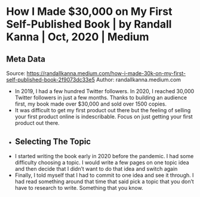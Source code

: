 # How I Made $30,000 on My First Self-Published Book | by Randall Kanna | Oct, 2020 | Medium

## Meta Data

Source:  https://randallkanna.medium.com/how-i-made-30k-on-my-first-self-published-book-2f9073dc33e5 
Author: randallkanna.medium.com

- In 2019, I had a few hundred Twitter followers. In 2020, I reached 30,000 Twitter followers in just a few months. Thanks to building an audience first, my book made over $30,000 and sold over 1500 copies.
- It was difficult to get my first product out there but the feeling of selling your first product online is indescribable. Focus on just getting your first product out there.
- ## Selecting The Topic
- I started writing the book early in 2020 before the pandemic. I had some difficulty choosing a topic. I would write a few pages on one topic idea and then decide that I didn’t want to do that idea and switch again
- Finally, I told myself that I had to commit to one idea and see it through. I had read something around that time that said pick a topic that you don’t have to research to write. Something that you know.
